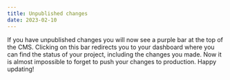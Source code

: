 ```yaml
---
title: Unpublished changes
date: 2023-02-10
---
```


If you have unpublished changes you will now see a purple bar at the top of the CMS. Clicking on this bar redirects you to your dashboard where you can find the status of your project, including the changes you made. Now it is almost impossible to forget to push your changes to production. Happy updating!